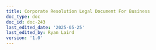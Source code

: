```yaml
---
title: Corporate Resolution Legal Document For Business
doc_type: doc
doc_id: doc-243
last_edited_date: '2025-05-25'
last_edited_by: Ryan Laird
version: '1.0'
---
```



